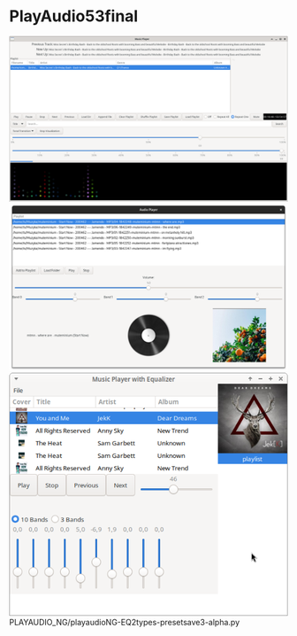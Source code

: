 # PlayAudio53final

<img width="964" alt="playaudio54final" src="https://github.com/stpf99/PlayAudio/blob/80e94375c20be38df621465e8ecc9e6d38f6d56b/PlayAudio53Final.png">


<img width="964" alt="playaudio54final" src="https://github.com/stpf99/PlayAudio/blob/3162926fefaeb4c9f7530d9fd3ef5187bb903143/PLAYAUDIO_NG/playaudioNG-alpha1.png">



<img width="964" alt="playaudio54final" src="https://github.com/stpf99/PlayAudio/blob/6a467e6b37a97a8fc2b66cbe988083f51cb20d9a/PLAYAUDIO_NG/NG3alpha.png">
PLAYAUDIO_NG/playaudioNG-EQ2types-presetsave3-alpha.py
